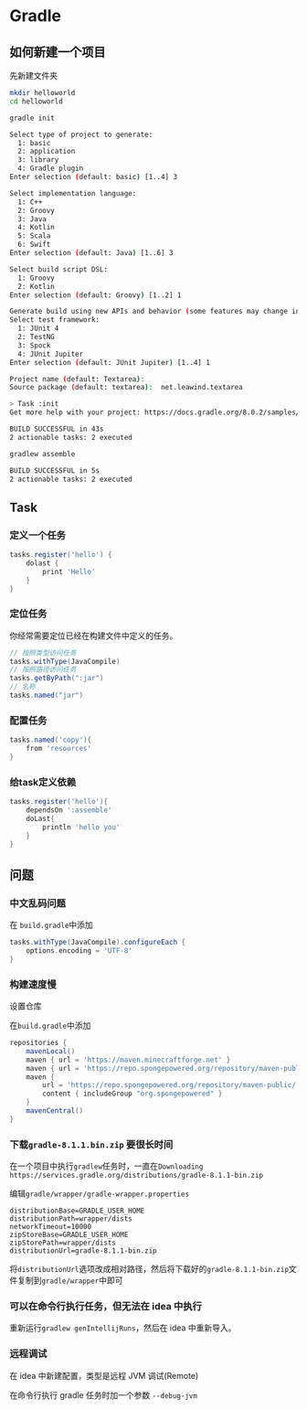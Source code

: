 # Gradle

## 如何新建一个项目

先新建文件夹

```sh
mkdir helloworld
cd helloworld
```

```bash
gradle init

Select type of project to generate:
  1: basic
  2: application
  3: library
  4: Gradle plugin
Enter selection (default: basic) [1..4] 3

Select implementation language:                                                                                                                                                                                                                           
  1: C++                                                                                                                                                                                                                                                  
  2: Groovy
  3: Java
  4: Kotlin
  5: Scala
  6: Swift
Enter selection (default: Java) [1..6] 3

Select build script DSL:                                                                                                                                                                                                                                  
  1: Groovy                                                                                                                                                                                                                                               
  2: Kotlin
Enter selection (default: Groovy) [1..2] 1

Generate build using new APIs and behavior (some features may change in the next minor release)? (default: no) [yes, no]                                                                                                                                  
Select test framework:                                                                                                                                                                                                                                    
  1: JUnit 4                                                                                                                                                                                                                                              
  2: TestNG
  3: Spock
  4: JUnit Jupiter
Enter selection (default: JUnit Jupiter) [1..4] 1

Project name (default: Textarea):                                                                                                                                                                                                                         
Source package (default: textarea):  net.leawind.textarea

> Task :init
Get more help with your project: https://docs.gradle.org/8.0.2/samples/sample_building_java_libraries.html

BUILD SUCCESSFUL in 43s
2 actionable tasks: 2 executed
```

```bash
gradlew assemble

BUILD SUCCESSFUL in 5s
2 actionable tasks: 2 executed
```

## Task

### 定义一个任务

```groovy
tasks.register('hello') {
    dolast {
        print 'Hello'
    }
}
```

### 定位任务

你经常需要定位已经在构建文件中定义的任务。

```groovy
// 按照类型访问任务
tasks.withType(JavaCompile)
// 按照路径访问任务
tasks.getByPath(":jar")
// 名称
tasks.named("jar")
```

### 配置任务

```groovy
tasks.named('copy'){
    from 'resources'
}
```

### 给task定义依赖

```groovy
tasks.register('hello'){
    dependsOn ':assemble'
    doLast{
        println 'hello you'
    }
}
```

## 问题

### 中文乱码问题

在 `build.gradle`中添加

```groovy
tasks.withType(JavaCompile).configureEach {
	options.encoding = 'UTF-8'
}
```

### 构建速度慢

设置仓库

在`build.gradle`中添加

```groovy
repositories {
    mavenLocal()
    maven { url = 'https://maven.minecraftforge.net' }
    maven { url = 'https://repo.spongepowered.org/repository/maven-public/' }
    maven {
        url = 'https://repo.spongepowered.org/repository/maven-public/'
        content { includeGroup "org.spongepowered" }
    }
    mavenCentral()
}
```

### 下载`gradle-8.1.1.bin.zip` 要很长时间

在一个项目中执行`gradlew`任务时，一直在`Downloading https://services.gradle.org/distributions/gradle-8.1.1-bin.zip`

编辑`gradle/wrapper/gradle-wrapper.properties`

```properties
distributionBase=GRADLE_USER_HOME
distributionPath=wrapper/dists
networkTimeout=10000
zipStoreBase=GRADLE_USER_HOME
zipStorePath=wrapper/dists
distributionUrl=gradle-8.1.1-bin.zip
```

将`distributionUrl`选项改成相对路径，然后将下载好的`gradle-8.1.1-bin.zip`文件复制到`gradle/wrapper`中即可

### 可以在命令行执行任务，但无法在 idea 中执行

重新运行`gradlew genIntellijRuns`，然后在 idea 中重新导入。

### 远程调试

在 idea 中新建配置，类型是远程 JVM 调试(Remote)

在命令行执行 gradle 任务时加一个参数 `--debug-jvm`
